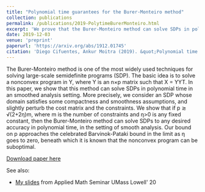 ```yaml
---
title: "Polynomial time guarantees for the Burer-Monteiro method"
collection: publications
permalink: /publications/2019-PolytimeBurerMonteiro.html
excerpt: 'We prove that the Burer-Monteiro method can solve SDPs in polynomial time'
date: 2019-12-03
venue: 'preprint'
paperurl: 'https://arxiv.org/abs/1912.01745'
citation: 'Diego Cifuentes, Ankur Moitra (2019). &quot;Polynomial time guarantees for the Burer-Monteiro method.&quot; <i>arXiv:1904.07147</i>.'
---
```

The Burer-Monteiro method is one of the most widely used techniques for solving large-scale semidefinite programs (SDP). The basic idea is to solve a nonconvex program in Y, where Y is an n×p matrix such that X = YYT. In this paper, we show that this method can solve SDPs in polynomial time in an smoothed analysis setting. More precisely, we consider an SDP whose domain satisfies some compactness and smoothness assumptions, and slightly perturb the cost matrix and the constraints. We show that if p ≳ √(2+2η)m, where m is the number of constraints and η>0 is any fixed constant, then the Burer-Monteiro method can solve SDPs to any desired accuracy in polynomial time, in the setting of smooth analysis. Our bound on p approaches the celebrated Barvinok-Pataki bound in the limit as η goes to zero, beneath which it is known that the nonconvex program can be suboptimal.

[Download paper here](https://arxiv.org/abs/1912.01745)

See also:

* [My slides](../talks/PolytimeBurerMonteiro.html) from Applied Math Seminar UMass Lowell' 20
